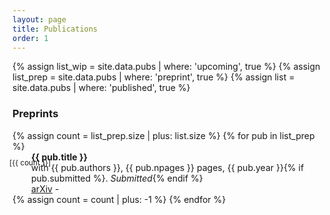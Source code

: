 ```yaml
---
layout: page
title: Publications
order: 1
---
```


{% assign list_wip = site.data.pubs | where: 'upcoming', true %}
{% assign list_prep = site.data.pubs | where: 'preprint', true %}
{% assign list = site.data.pubs | where: 'published', true %}

### Preprints

<dl>
{% assign count = list_prep.size | plus: list.size %}
{% for pub in list_prep %}
  <dd style="margin-left: 30px;"><p style='margin-left: -35px !important;
  position: absolute; font-size: smaller;'>[{{ count }}] </p> <b>{{ pub.title }} </b> <br/>
  with {{ pub.authors }}, {{ pub.npages }} pages, {{ pub.year }}{% if pub.submitted %}. <i>Submitted</i>{% endif %}<br/>
<a href="{{ pub.arxivurl }}" target="_blank">arXiv</a> - 
<a href="{{  site.baseurl }}{{ pub.pdf }}" target="_blank"><i class="fa-regular fa-file-pdf" aria-hidden="true"></i></a>
<!-- {% if pub.accepted %}(<i>accepted for publication on {{ pub.accjourn }}</i>){% endif %} --></dd>
{% assign count = count | plus: -1 %}
{% endfor %}    
</dl>